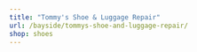 ```yaml
---
title: "Tommy's Shoe & Luggage Repair"
url: /bayside/tommys-shoe-and-luggage-repair/
shop: shoes
---
```

